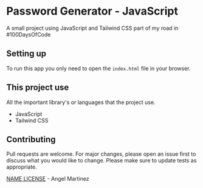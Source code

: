 # Password Generator - JavaScript

A small project using JavaScript and Tailwind CSS part of my road in #100DaysOfCode

## Setting up

To run this app you only need to open the `index.html` file in your browser.

## This project use

All the important library's or languages that the project use.

- JavaScript
- Tailwind CSS

## Contributing

Pull requests are welcome. For major changes, please open an issue first to discuss what you would like to change. Please make sure to update tests as appropriate.

[NAME LICENSE](LICENSE) - Angel Martinez
